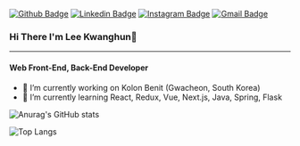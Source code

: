 [![Github Badge](https://img.shields.io/badge/-My%20Page-black?style=flat-square&logo=github&link=https://lkhoony.github.io/my-resume/)](https://lkhoony.github.io/my-resume/)
[![Linkedin Badge](https://img.shields.io/badge/-LinkedIn-blue?style=flat-square&logo=Linkedin&logoColor=white&link=https://www.linkedin.com/in/%EA%B4%91%ED%9B%88-%EC%9D%B4-560664216/)](https://www.linkedin.com/in/%EA%B4%91%ED%9B%88-%EC%9D%B4-560664216/)
[![Instagram Badge](https://img.shields.io/badge/-Instagram-black?style=flat-square&logo=Instagram&link=https://www.facebook.com/kwanghun.lee.16/)](https://www.facebook.com/kwanghun.lee.16/)
[![Gmail Badge](https://img.shields.io/badge/Gmail-d14836?style=flat-square&logo=Gmail&logoColor=white&link=mailto:lkh14011424@gmail.com)](mailto:lkh14011424@gmail.com)  

### Hi There I'm Lee Kwanghun👋

---
#### Web Front-End, Back-End Developer

- 🔭 I’m currently working on Kolon Benit (Gwacheon, South Korea)
- 🌱 I’m currently learning React, Redux, Vue, Next.js, Java, Spring, Flask

![Anurag's GitHub stats](https://github-readme-stats.vercel.app/api?username=lkhoony&show_icons=true&theme=dark)

![Top Langs](https://github-readme-stats.vercel.app/api/top-langs/?username=lkhoony&layout=compact&hide=jupyter%20notebook,html,css)
